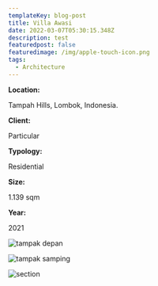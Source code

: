 ```yaml
---
templateKey: blog-post
title: Villa Awasi
date: 2022-03-07T05:30:15.348Z
description: test
featuredpost: false
featuredimage: /img/apple-touch-icon.png
tags:
  - Architecture
---
```

**Location:**

Tampah Hills, Lombok, Indonesia.

**Client:**

Particular

**Typology:**

Residential

**Size:**

1.139 sqm

**Year:**

2021

![tampak depan](/img/va_exterior_3_.jpg)

![tampak samping](/img/01-va_bedrooms-a.jpg)

![section](/img/villa-awasi-lower-floor.jpg)